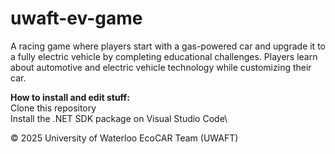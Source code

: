 # uwaft-ev-game
A racing game where players start with a gas-powered car and upgrade it to a fully electric vehicle by completing educational challenges. Players learn about automotive and electric vehicle technology while customizing their car.

**How to install and edit stuff:**\
Clone this repository\
Install the .NET SDK package on Visual Studio Code\

© 2025 University of Waterloo EcoCAR Team (UWAFT)
